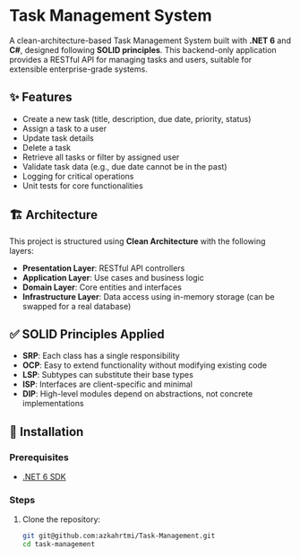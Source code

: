 # Task Management System

A clean-architecture-based Task Management System built with **.NET 6** and **C#**, designed following **SOLID principles**. This backend-only application provides a RESTful API for managing tasks and users, suitable for extensible enterprise-grade systems.

## ✨ Features

- Create a new task (title, description, due date, priority, status)
- Assign a task to a user
- Update task details
- Delete a task
- Retrieve all tasks or filter by assigned user
- Validate task data (e.g., due date cannot be in the past)
- Logging for critical operations
- Unit tests for core functionalities

## 🏗 Architecture

This project is structured using **Clean Architecture** with the following layers:

- **Presentation Layer**: RESTful API controllers
- **Application Layer**: Use cases and business logic
- **Domain Layer**: Core entities and interfaces
- **Infrastructure Layer**: Data access using in-memory storage (can be swapped for a real database)

## ✅ SOLID Principles Applied

- **SRP**: Each class has a single responsibility
- **OCP**: Easy to extend functionality without modifying existing code
- **LSP**: Subtypes can substitute their base types
- **ISP**: Interfaces are client-specific and minimal
- **DIP**: High-level modules depend on abstractions, not concrete implementations

## 🔧 Installation

### Prerequisites

- [.NET 6 SDK](https://dotnet.microsoft.com/en-us/download/dotnet/6.0)

### Steps

1. Clone the repository:
   ```bash
   git git@github.com:azkahrtmi/Task-Management.git
   cd task-management
